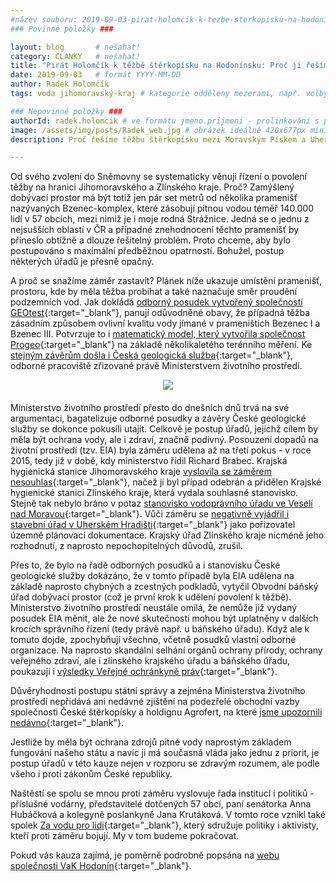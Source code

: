 ```yaml
---
#název souboru: 2019-09-03-pirat-holomcik-k-tezbe-sterkopisku-na-hodoninsku.md
### Povinné položky ###

layout: blog       # nešahat!
category: CLANKY   # nešahat!
title: "Pirát Holomčík k těžbě štěrkopísku na Hodonínsku: Proč ji řešíme?"
date: 2019-09-03   # formát YYYY-MM-DD
author: Radek Holomčík
tags: voda jihomoravský-kraj # kategorie odděleny mezerami, např. volby zemědělství životní-prostředí piráti (viz https://jihomoravsky.pirati.cz/tags/)

### Nepovinné položky ###
authorId: radek.holomcik # ve formátu jmeno.prijmeni - prolinkování s profilem přes uid
image: /assets/img/posts/Radek_web.jpg # obrázek ideálně 420x677px minifikovaný přes https://tinypng.com/
description: Proč řešíme těžbu štěrkopísku mezi Moravským Pískem a Uherským Ostrohem? Podrobné info o celé kauze.

---
```


Od svého zvolení do Sněmovny se systematicky věnuji řízení o povolení těžby na hranici Jihomoravského a Zlínského kraje. Proč? Zamýšlený dobývací prostor má být totiž jen pár set metrů od několika pramenišť nazývaných Bzenec-komplex, které zásobují pitnou vodou téměř 140.000 lidí v 57 obcích, mezi nimiž je i moje rodná Strážnice. Jedná se o jednu z nejsušších oblastí v ČR a případné znehodnocení těchto pramenišť by přineslo obtížně a dlouze řešitelný problém. Proto chceme, aby bylo postupováno s maximální předběžnou opatrností. Bohužel, postup některých úřadů je přesně opačný. 

A proč se snažíme záměr zastavit? Plánek níže ukazuje umístění pramenišť, prostoru, kde by měla těžba probíhat a také naznačuje směr proudění podzemních vod. Jak dokládá [odborný posudek vytvořený společností GEOtest](https://www.vak-hod.cz/vak/informujeme/petice/33_geotest_posudek.pdf){:target="_blank"}, panují odůvodněné obavy, že případná těžba zásadním způsobem ovlivní kvalitu vody jímané v prameništích Bezenec I a Bzenec III. Potvrzuje to i [matematický model, který vytvořila společnost Progeo](https://www.vak-hod.cz/vak/informujeme/petice/35_1%20Argumentacni-manual-Bzenec-FINAL3spodpisem.pdf){:target="_blank"} na základě několikaletého terénního měření. Ke [stejným závěrům došla i Česká geologická služba](https://www.vak-hod.cz/vak/informujeme/petice/45_2_cgs_1310_2017.pdf){:target="_blank"}, odborné pracoviště zřizované právě Ministerstvem životního prostředí.


<div style="text-align:center;margin-bottom:20px"><a href="https://jihomoravsky.pirati.cz/assets/img/posts/mapa-prameniste-web.jpg" target="_blank">
<img src="https://jihomoravsky.pirati.cz/assets/img/posts/mapa-prameniste-web.jpg" style="max-width:100%">
</a></div>


Ministerstvo životního prostředí přesto do dnešních dnů trvá na své argumentaci, bagatelizuje odborné posudky a závěry České geologické služby se dokonce pokusili utajit. Celkově je postup úřadů, jejichž cílem by měla být ochrana vody, ale i zdraví, značně podivný. Posouzení dopadů na životní prostředí (tzv. EIA) byla záměru udělena až na třetí pokus - v roce 2015, tedy již v době, kdy ministerstvo řídil Richard Brabec. Krajská hygienická stanice Jihomoravského kraje [vyslovila se záměrem nesouhlas](https://www.vak-hod.cz/vak/informujeme/petice/30_KHS_JmK_zs_stanoveni_DP_2016_.pdf){:target="_blank"}, načež jí byl případ odebrán a přidělen Krajské hygienické stanici Zlínského kraje, která vydala souhlasné stanovisko. Stejně tak nebylo bráno v potaz [stanovisko vodoprávního úřadu ve Veselí nad Moravou](https://www.vak-hod.cz/vak/informujeme/petice/05_meuveseli_tretikolo_%20stanovisko%20k%20dokumentaci.pdf){:target="_blank"}. Vůči záměru se [negativně vyjádřil i stavební úřad v Uherském Hradišti](https://www.vak-hod.cz/vak/informujeme/petice/47_priloha_c2.pdf){:target="_blank"} jako pořizovatel územně plánovací dokumentace. Krajský úřad Zlínského kraje nicméně jeho rozhodnutí, z naprosto nepochopitelných důvodů, zrušil.

Přes to, že bylo na řadě odborných posudků a i stanovisku České geologické služby dokázáno, že v tomto případě byla EIA udělena na základě naprosto chybných a zcestných podkladů, vytyčil Obvodní báňský úřad dobývací prostor (což je první krok k udělení povolení k těžbě). Ministerstvo životního prostředí neustále omílá, že nemůže již vydaný posudek EIA měnit, ale že nové skutečnosti mohou být uplatněny v dalších krocích správního řízení (tedy právě např. u báňského úřadu). Když ale k tomuto dojde, zpochybňují všechno, včetně posudků vlastní odborné organizace. Na naprosto skandální selhání orgánů ochrany přírody, ochrany veřejného zdraví, ale i zlínského krajského úřadu a báňského úřadu, poukazují i [výsledky Veřejné ochránkyně práv](https://www.vak-hod.cz/vak/informujeme/petice/51_KVOP_Zprava_KVOP-29915_2019_310719.pdf){:target="_blank"}.

Důvěryhodnosti postupu státní správy a zejména Ministerstva životního prostředí nepřidává ani nedávné zjištění na podezřelé obchodní vazby společnosti České štěrkopísky a holdignu Agrofert, na které [jsme upozornili nedávno](https://www.pirati.cz/tiskove-zpravy/holomcik-interpeluje-brabce-pitna-voda-sterkopisky.html){:target="_blank"}. 

Jestliže by měla být ochrana zdrojů pitné vody naprostým základem fungování našeho státu a navíc ji má současná vláda jako jednu z priorit, je postup úřadů v této kauze nejen v rozporu se zdravým rozumem, ale podle všeho i proti zákonům České republiky. 

Naštěstí se spolu se mnou proti záměru vyslovuje řada institucí i politiků - příslušné vodárny, představitelé dotčených 57 obcí, paní senátorka Anna Hubáčková a kolegyně poslankyně Jana Krutáková. V tomto roce vznikl také spolek [Za vodu pro lidi](https://www.zavoduprolidi.cz/){:target="_blank"}, který sdružuje politiky i aktivisty, kteří proti záměru bojují. My v tom budeme pokračovat. 

Pokud vás kauza zajímá, je poměrně podrobně popsána na [webu společnosti VaK Hodonín](https://www.vak-hod.cz/?page_id=3685){:target="_blank"}.
